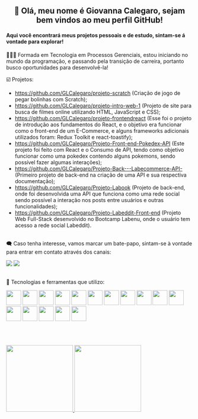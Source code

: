 <h2 align="center">👋 Olá, meu nome é Giovanna Calegaro, sejam bem vindos ao meu perfil GitHub!</h2>
<h4>Aqui você encontrará meus projetos pessoais e de estudo, sintam-se á vontade para explorar!</h4>

👩🏼‍🎓 Formada em Tecnologia em Processos Gerenciais, estou iniciando no mundo da programação, e passando pela transição de carreira, portanto busco oportunidades para desenvolvê-la!

☑️ Projetos:
- https://github.com/GLCalegaro/projeto-scratch (Criação de jogo de pegar bolinhas com Scratch);
- https://github.com/GLCalegaro/projeto-intro-web-1 (Projeto de site para busca de filmes online utilizando HTML, JavaScript e CSS);
- https://github.com/GLCalegaro/projeto-frontendreact (Esse foi o projeto de introdução aos fundamentos do React, e o objetivo era funcionar como o front-end de um E-Commerce, e alguns frameworks adicionais utilizados foram: Redux Toolkit e react-toastify);
- https://github.com/GLCalegaro/Projeto-Front-end-Pokedex-API (Este projeto foi feito com React e o Consumo de API, tendo como objetivo funcionar como uma pokedex contendo alguns pokemons, sendo possível fazer algumas interações);
- https://github.com/GLCalegaro/Projeto-Back---Labecommerce-API- (Primeiro projeto de back-end na criação de uma API e sua respectiva documentação);
- https://github.com/GLCalegaro/Projeto-Labook (Projeto de back-end, onde foi desenvolvida uma API que funciona como uma rede social sendo possível a interação nos posts entre usuários e outras funcionalidades);
- https://github.com/GLCalegaro/Projeto-Labeddit-Front-end (Projeto Web Full-Stack desenvolvido no Bootcamp Labenu, onde o usuário tem acesso a rede social Labeddit).

<br>🗨️ Caso tenha interesse, vamos marcar um bate-papo, sintam-se à vontade para entrar em contato através dos canais:</br> 
<div>
 
<a href = "mailto:giovaluiza@Giovanna Calegaro"><img src="https://img.shields.io/badge/Gmail-D14836?style=for-the-badge&logo=gmail&logoColor=white" target="_blank"></a>
<a href="https://www.linkedin.com/in/giovanna-calegaro-a01775129/" target="_blank"><img src="https://img.shields.io/badge/-LinkedIn-%230077B5?style=for-the-badge&logo=linkedin&logoColor=white" target="_blank"></a>   
</div>
 
 <br>📝 Tecnologias e ferramentas que utilizo:</br> 
 <div>
 <img src="https://cdn.jsdelivr.net/gh/devicons/devicon/icons/css3/css3-original.svg" width="40" height="40"/> <img src="https://cdn.jsdelivr.net/gh/devicons/devicon/icons/git/git-original.svg" width="40" height="40" /> <img src="https://cdn.jsdelivr.net/gh/devicons/devicon/icons/github/github-original.svg" width="40" height="40" /> <img src="https://cdn.jsdelivr.net/gh/devicons/devicon/icons/html5/html5-original.svg" width="40" height="40" /> <img src="https://cdn.jsdelivr.net/gh/devicons/devicon/icons/javascript/javascript-original.svg" width="40" height="40" /> <img src="https://cdn.jsdelivr.net/gh/devicons/devicon/icons/nodejs/nodejs-original-wordmark.svg" width="40" height="40" /> <img src="https://cdn.jsdelivr.net/gh/devicons/devicon/icons/npm/npm-original-wordmark.svg" width="40" height="40" /> <img src="https://cdn.jsdelivr.net/gh/devicons/devicon/icons/react/react-original.svg" width="40" height="40" /> <img src="https://cdn.jsdelivr.net/gh/devicons/devicon/icons/typescript/typescript-original.svg" width="40" height="40" /> <img src="https://cdn.jsdelivr.net/gh/devicons/devicon/icons/visualstudio/visualstudio-plain.svg" width="40" height="40"/> <img src="https://cdn.jsdelivr.net/gh/devicons/devicon/icons/firebase/firebase-plain.svg" width="40" height="40"/> <img
src="https://cdn.jsdelivr.net/gh/devicons/devicon/icons/python/python-original-wordmark.svg" width="40" height="40"/> <img
src="https://cdn.jsdelivr.net/gh/devicons/devicon/icons/figma/figma-original.svg" width="40" height="40"/> <img                                                   src="https://cdn.jsdelivr.net/gh/devicons/devicon/icons/jupyter/jupyter-original.svg" width="40" height="40"/> <img                                                   src="https://cdn.jsdelivr.net/gh/devicons/devicon/icons/sqlite/sqlite-original.svg" width="40" height="40"/> <img                                                   src="https://cdn.jsdelivr.net/gh/devicons/devicon/icons/typescript/typescript-original.svg" width="40" height="40"/></div>

<br><div></br>
<a href="https://github.com/GLCalegaro">
<img height="180em" src="https://github-readme-stats.vercel.app/api/top-langs/?username=GLCalegaro&layout=compact&langs_count=7&theme=dracula"/>
<img height="180em" src="https://github-readme-stats.vercel.app/api?username=GLCalegaro&show_icons=true&theme=dracula&include_all_commits=true&count_private=true"/></div>

<!---
GLCalegaro/GLCalegaro is a ✨ special ✨ repository because its `README.md` (this file) appears on your GitHub profile.
You can click the Preview link to take a look at your changes.
--->
